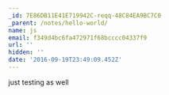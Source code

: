```yaml
---
_id: 7E86DB11E41E719942C-reqq-48C84EA9BC7C0
_parent: /notes/hello-world/
name: js
email: f349d4bc6fa472971f68bcccc04337f9
url: ''
hidden: ''
date: '2016-09-19T23:49:09.452Z'
---
```


just testing as well
